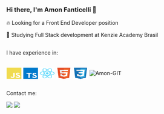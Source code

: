 ### Hi there, I'm Amon Fanticelli 👋



🔥 Looking for a Front End Developer position

🔭 Studying Full Stack development at Kenzie Academy Brasil 



</div>
  
  ##
 
<div> 

I have experience in: 


<div style="display: inline_block"><br>
  <img align="center" alt="Amon-Js" height="30" width="40" src="https://raw.githubusercontent.com/devicons/devicon/master/icons/javascript/javascript-plain.svg">
  <img align="center" alt="Amon-Ts" height="30" width="40" src="https://raw.githubusercontent.com/devicons/devicon/master/icons/typescript/typescript-plain.svg">
  <img align="center" alt="Amon-React" height="30" width="40" src="https://raw.githubusercontent.com/devicons/devicon/master/icons/react/react-original.svg">
  <img align="center" alt="Amon-HTML" height="30" width="40" src="https://raw.githubusercontent.com/devicons/devicon/master/icons/html5/html5-original.svg">
  <img align="center" alt="Amon-CSS" height="30" width="40" src="https://raw.githubusercontent.com/devicons/devicon/master/icons/css3/css3-original.svg">
  <img align="center" alt="Amon-GIT" height="50" width="60" src="https://cdn.jsdelivr.net/gh/devicons/devicon/icons/git/git-plain-wordmark.svg">
</div>
  
  ##
 
<div> 

 Contact me: 

  <a href = "mailto:amon_fanticelli@hotmail.com"><img src="https://img.shields.io/badge/-Email-%23333?style=for-the-badge&logo=gmail&logoColor=white" target="_blank"></a>
  <a href="https://www.linkedin.com/in/amon-fanticelli/" target="_blank"><img src="https://img.shields.io/badge/-LinkedIn-%230077B5?style=for-the-badge&logo=linkedin&logoColor=white" target="_blank"></a> 
 
 
 
</div>

